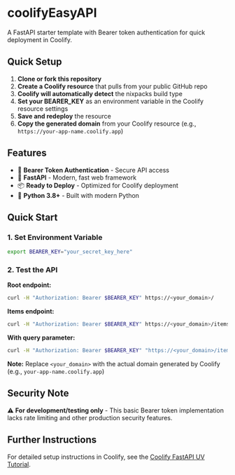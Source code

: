 # coolifyEasyAPI

A FastAPI starter template with Bearer token authentication for quick deployment in Coolify.

## Quick Setup

1. **Clone or fork this repository**
2. **Create a Coolify resource** that pulls from your public GitHub repo
3. **Coolify will automatically detect** the nixpacks build type
4. **Set your BEARER_KEY** as an environment variable in the Coolify resource settings
5. **Save and redeploy** the resource
6. **Copy the generated domain** from your Coolify resource (e.g., `https://your-app-name.coolify.app`)

## Features

- 🔐 **Bearer Token Authentication** - Secure API access
- 🚀 **FastAPI** - Modern, fast web framework
- 📦 **Ready to Deploy** - Optimized for Coolify deployment
- 🐍 **Python 3.8+** - Built with modern Python

## Quick Start

### 1. Set Environment Variable
```bash
export BEARER_KEY="your_secret_key_here"
```

### 2. Test the API

**Root endpoint:**
```bash
curl -H "Authorization: Bearer $BEARER_KEY" https://<your_domain>/
```

**Items endpoint:**
```bash
curl -H "Authorization: Bearer $BEARER_KEY" https://<your_domain>/items/123
```

**With query parameter:**
```bash
curl -H "Authorization: Bearer $BEARER_KEY" "https://<your_domain>/items/123?q=test"
```

**Note:** Replace `<your_domain>` with the actual domain generated by Coolify (e.g., `your-app-name.coolify.app`)

## Security Note

⚠️ **For development/testing only** - This basic Bearer token implementation lacks rate limiting and other production security features.

## Further Instructions

For detailed setup instructions in Coolify, see the [Coolify FastAPI UV Tutorial](https://blog.rayberger.org/coolify-fastapi-uv).